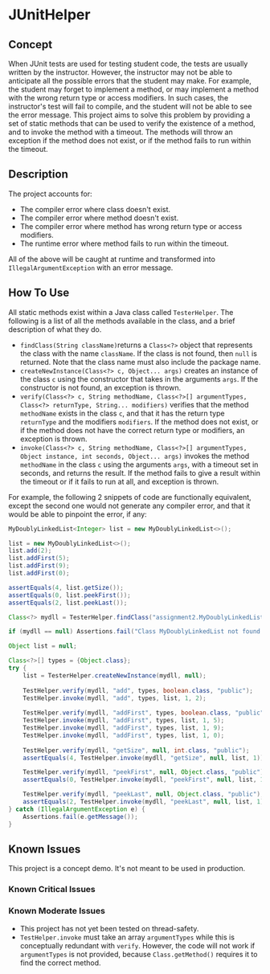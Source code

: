 # JUnitHelper

## Concept
When JUnit tests are used for testing student code, the tests are usually written by the instructor. However, the instructor may not be able to anticipate all the possible errors that the student may make. For example, the student may forget to implement a method, or may implement a method with the wrong return type or access modifiers. In such cases, the instructor's test will fail to compile, and the student will not be able to see the error message. This project aims to solve this problem by providing a set of static methods that can be used to verify the existence of a method, and to invoke the method with a timeout. The methods will throw an exception if the method does not exist, or if the method fails to run within the timeout.

## Description
The project accounts for:
* The compiler error where class doesn't exist.
* The compiler error where method doesn't exist.
* The compiler error where method has wrong return type or access modifiers.
* The runtime error where method fails to run within the timeout.

All of the above will be caught at runtime and transformed into `IllegalArgumentException` with an error message.

## How To Use
All static methods exist within a Java class called `TesterHelper`. The following is a list of all the methods available in the class, and a brief description of what they do.
* `findClass(String className)`returns a `Class<?>` object that represents the class with the name `className`. If the class is not found, then `null` is returned. Note that the class name must also include the package name.
* `createNewInstance(Class<?> c, Object... args)` creates an instance of the class `c` using the constructor that takes in the arguments `args`. If the constructor is not found, an exception is thrown.
* `verify(Class<?> c, String methodName, Class<?>[] argumentTypes, Class<?> returnType, String... modifiers)` verifies that the method `methodName` exists in the class `c`, and that it has the return type `returnType` and the modifiers `modifiers`. If the method does not exist, or if the method does not have the correct return type or modifiers, an exception is thrown.
* `invoke(Class<?> c, String methodName, Class<?>[] argumentTypes, Object instance, int seconds, Object... args)` invokes the method `methodName` in the class `c` using the arguments `args`, with a timeout set in seconds, and returns the result. If the method fails to give a result within the timeout or if it fails to run at all, and exception is thrown.

For example, the following 2 snippets of code are functionally equivalent, except the second one would not generate any compiler error, and that it would be able to pinpoint the error, if any:
```Java
MyDoublyLinkedList<Integer> list = new MyDoublyLinkedList<>();

list = new MyDoublyLinkedList<>();
list.add(2);
list.addFirst(5);
list.addFirst(9);
list.addFirst(0);

assertEquals(4, list.getSize());
assertEquals(0, list.peekFirst());
assertEquals(2, list.peekLast());
```

```Java
Class<?> mydll = TesterHelper.findClass("assignment2.MyDoublyLinkedList");

if (mydll == null) Assertions.fail("Class MyDoublyLinkedList not found.");

Object list = null;

Class<?>[] types = {Object.class};
try {
    list = TesterHelper.createNewInstance(mydll, null);
    
    TestHelper.verify(mydll, "add", types, boolean.class, "public");
    TestHelper.invoke(mydll, "add", types, list, 1, 2);
    
    TestHelper.verify(mydll, "addFirst", types, boolean.class, "public");
    TestHelper.invoke(mydll, "addFirst", types, list, 1, 5);
    TestHelper.invoke(mydll, "addFirst", types, list, 1, 9);
    TestHelper.invoke(mydll, "addFirst", types, list, 1, 0);
    
    TestHelper.verify(mydll, "getSize", null, int.class, "public");
    assertEquals(4, TestHelper.invoke(mydll, "getSize", null, list, 1));

    TestHelper.verify(mydll, "peekFirst", null, Object.class, "public");
    assertEquals(0, TestHelper.invoke(mydll, "peekFirst", null, list, 1));

    TestHelper.verify(mydll, "peekLast", null, Object.class, "public");
    assertEquals(2, TestHelper.invoke(mydll, "peekLast", null, list, 1));
} catch (IllegalArgumentException e) {
    Assertions.fail(e.getMessage());
}
```

## Known Issues
This project is a concept demo. It's not meant to be used in production.

### Known Critical Issues

### Known Moderate Issues
* This project has not yet been tested on thread-safety.
* `TestHelper.invoke` must take an array `argumentTypes` while this is conceptually redundant with `verify`. However, the code will not work if `argumentTypes` is not provided, because `Class.getMethod()` requires it to find the correct method.
